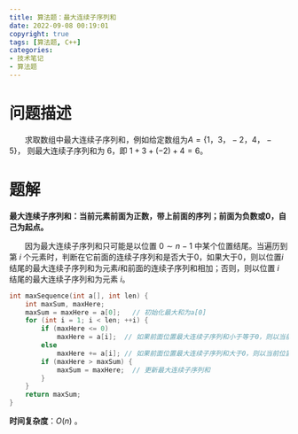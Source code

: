 ```yaml
---
title: 算法题：最大连续子序列和
date: 2022-09-08 00:19:01
copyright: true
tags: [算法题, C++]
categories:
- 技术笔记
- 算法题
---
```


# 问题描述
&emsp;&emsp;求取数组中最大连续子序列和，例如给定数组为$A=\{1， 3， -2， 4， -5\}$， 则最大连续子序列和为 6，即 $1+3+(-2)+ 4 = 6$。

# 题解

**最大连续子序列和：当前元素前面为正数，带上前面的序列；前面为负数或0，自己为起点。**

&emsp;&emsp;因为最大连续子序列和只可能是以位置 $0 \sim n-1$ 中某个位置结尾。当遍历到第 $i$ 个元素时，判断在它前面的连续子序列和是否大于0，如果大于0，则以位置$i$结尾的最大连续子序列和为元素$i$和前面的连续子序列和相加；否则，则以位置 $i$ 结尾的最大连续子序列和为元素 $i$。

```C++
int maxSequence(int a[], int len) {
    int maxSum, maxHere;
    maxSum = maxHere = a[0];   // 初始化最大和为a[0]
    for (int i = 1; i < len; ++i) {
        if (maxHere <= 0)
            maxHere = a[i];  // 如果前面位置最大连续子序列和小于等于0，则以当前位置i结尾的最大连续子序列和为a[i]
        else
            maxHere += a[i]; // 如果前面位置最大连续子序列和大于0，则以当前位置i结尾的最大连续子序列和为它们两者之和
        if (maxHere > maxSum) {
            maxSum = maxHere;  // 更新最大连续子序列和
        }
    }
    return maxSum;
}
```

**时间复杂度**：$O(n)$ 。

<br/><br/><br/><br/>